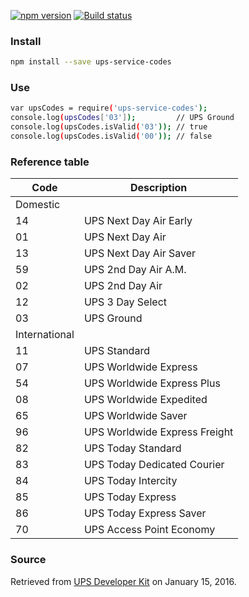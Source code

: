 [![npm version](https://badge.fury.io/js/ups-service-codes.svg)](https://badge.fury.io/js/ups-service-codes)
[![Build status](https://travis-ci.org/gswalden/ups-service-codes.svg?branch=master)](https://travis-ci.org/gswalden/ups-service-codes)

### Install
```sh
npm install --save ups-service-codes
```

### Use
```sh
var upsCodes = require('ups-service-codes');
console.log(upsCodes['03']);         // UPS Ground
console.log(upsCodes.isValid('03')); // true
console.log(upsCodes.isValid('00')); // false
```

### Reference table
|Code|Description
|-|-
|Domestic
|14|UPS Next Day Air Early
|01|UPS Next Day Air
|13|UPS Next Day Air Saver
|59|UPS 2nd Day Air A.M.
|02|UPS 2nd Day Air
|12|UPS 3 Day Select
|03|UPS Ground
|International
|11|UPS Standard
|07|UPS Worldwide Express
|54|UPS Worldwide Express Plus
|08|UPS Worldwide Expedited
|65|UPS Worldwide Saver
|96|UPS Worldwide Express Freight
|82|UPS Today Standard
|83|UPS Today Dedicated Courier
|84|UPS Today Intercity
|85|UPS Today Express
|86|UPS Today Express Saver
|70|UPS Access Point Economy

### Source
Retrieved from [UPS Developer Kit](https://www.ups.com/upsdeveloperkit) on January 15, 2016.
